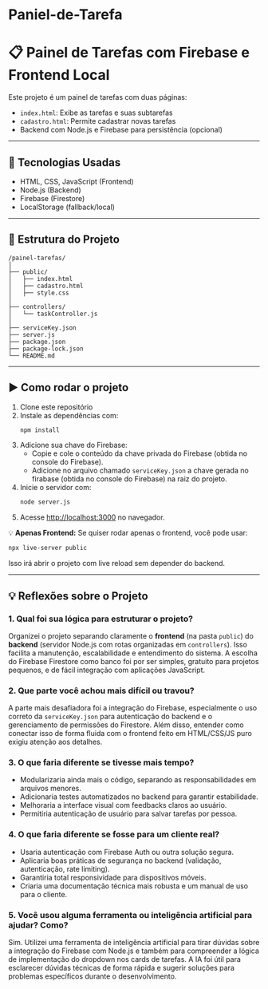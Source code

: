 # Paniel-de-Tarefa

# 📋 Painel de Tarefas com Firebase e Frontend Local

Este projeto é um painel de tarefas com duas páginas:

- `index.html`: Exibe as tarefas e suas subtarefas
- `cadastro.html`: Permite cadastrar novas tarefas
- Backend com Node.js e Firebase para persistência (opcional)

---

## 🚀 Tecnologias Usadas

- HTML, CSS, JavaScript (Frontend)
- Node.js (Backend)
- Firebase (Firestore)
- LocalStorage (fallback/local)

---

## 📁 Estrutura do Projeto

```
/painel-tarefas/
│
├── public/
│   ├── index.html
│   ├── cadastro.html
│   ├── style.css
│
├── controllers/
│   └── taskController.js
│
├── serviceKey.json
├── server.js
├── package.json
├── package-lock.json
└── README.md
```

---

## ▶️ Como rodar o projeto

1. Clone este repositório
2. Instale as dependências com:
   ```bash
   npm install
   ```
3. Adicione sua chave do Firebase:
   - Copie e cole o conteúdo da chave privada do Firebase (obtida no console do Firebase).
   - Adicione no arquivo chamado `serviceKey.json` a chave gerada no firabase (obtida no console do Firebase) na raiz do projeto.
4. Inicie o servidor com:
   ```bash
   node server.js
   ```
5. Acesse [http://localhost:3000](http://localhost:3000) no navegador.

💡 **Apenas Frontend:**
Se quiser rodar apenas o frontend, você pode usar:
```bash
npx live-server public
```
Isso irá abrir o projeto com live reload sem depender do backend.

---

## 💡 Reflexões sobre o Projeto

### 1. Qual foi sua lógica para estruturar o projeto?
Organizei o projeto separando claramente o **frontend** (na pasta `public`) do **backend** (servidor Node.js com rotas organizadas em `controllers`). Isso facilita a manutenção, escalabilidade e entendimento do sistema. A escolha do Firebase Firestore como banco foi por ser simples, gratuito para projetos pequenos, e de fácil integração com aplicações JavaScript.

### 2. Que parte você achou mais difícil ou travou?
A parte mais desafiadora foi a integração do Firebase, especialmente o uso correto da `serviceKey.json` para autenticação do backend e o gerenciamento de permissões do Firestore. Além disso, entender como conectar isso de forma fluida com o frontend feito em HTML/CSS/JS puro exigiu atenção aos detalhes.

### 3. O que faria diferente se tivesse mais tempo?
- Modularizaria ainda mais o código, separando as responsabilidades em arquivos menores.
- Adicionaria testes automatizados no backend para garantir estabilidade.
- Melhoraria a interface visual com feedbacks claros ao usuário.
- Permitiria autenticação de usuário para salvar tarefas por pessoa.

### 4. O que faria diferente se fosse para um cliente real?
- Usaria autenticação com Firebase Auth ou outra solução segura.
- Aplicaria boas práticas de segurança no backend (validação, autenticação, rate limiting).
- Garantiria total responsividade para dispositivos móveis.
- Criaria uma documentação técnica mais robusta e um manual de uso para o cliente.

### 5. Você usou alguma ferramenta ou inteligência artificial para ajudar? Como?
Sim. Utilizei uma ferramenta de inteligência artificial para tirar dúvidas sobre a integração do Firebase com Node.js e também para compreender a lógica de implementação do dropdown nos cards de tarefas. A IA foi útil para esclarecer dúvidas técnicas de forma rápida e sugerir soluções para problemas específicos durante o desenvolvimento.
